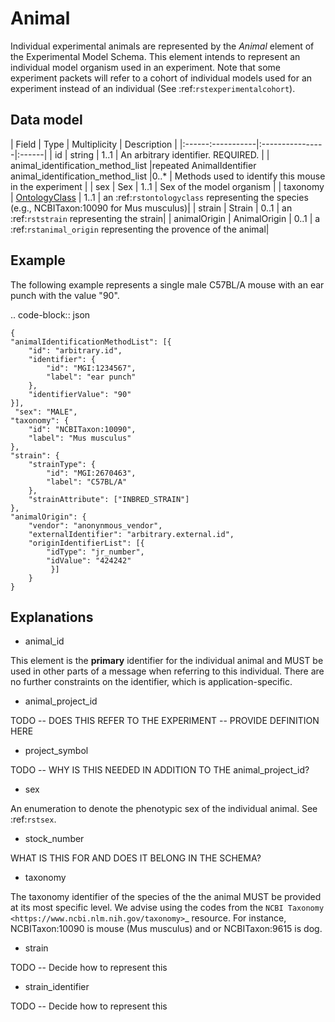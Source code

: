 # Animal



Individual experimental animals are represented by the *Animal* element of the Experimental Model Schema.
This element intends to represent an individual model organism used in an experiment.
Note that some experiment packets will refer to a cohort of individual models used
for an experiment instead of an individual (See :ref:`rstexperimentalcohort`).



## Data model


| Field | Type | Multiplicity |  Description |
|:------:-----------|:----------------|:------|
| id | string | 1..1 |  An arbitrary identifier. REQUIRED. |
| animal_identification_method_list |repeated AnimalIdentifier animal_identification_method_list  |0..* | Methods used to identify this mouse in the experiment  |
| sex | Sex | 1..1 |  Sex of the model organism |
| taxonomy | [OntologyClass](ems/ontologyclass.md) | 1..1 | an :ref:`rstontologyclass` representing the species (e.g., NCBITaxon:10090 for Mus musculus)|
| strain | Strain | 0..1 |  an :ref:`rststrain` representing the strain|
| animalOrigin | AnimalOrigin | 0..1 | a  :ref:`rstanimal_origin`  representing the provence of the animal|






## Example


The following example represents a single male C57BL/A mouse with an ear punch with the value "90".


.. code-block:: json

    {
    "animalIdentificationMethodList": [{
        "id": "arbitrary.id",
        "identifier": {
            "id": "MGI:1234567",
            "label": "ear punch"
        },
        "identifierValue": "90"
    }],
     "sex": "MALE",
    "taxonomy": {
        "id": "NCBITaxon:10090",
        "label": "Mus musculus"
    },
    "strain": {
        "strainType": {
            "id": "MGI:2670463",
            "label": "C57BL/A"
        },
        "strainAttribute": ["INBRED_STRAIN"]
    },
    "animalOrigin": {
        "vendor": "anonynmous_vendor",
        "externalIdentifier": "arbitrary.external.id",
        "originIdentifierList": [{
            "idType": "jr_number",
            "idValue": "424242"
             }]
        }
    }





## Explanations



- animal_id

This element is the **primary** identifier for the individual animal and MUST be used in other parts of a message when
referring to this individual. There are no further constraints on the identifier, which is application-specific.

- animal_project_id

TODO -- DOES THIS REFER TO THE EXPERIMENT -- PROVIDE DEFINITION HERE


- project_symbol

TODO -- WHY IS THIS NEEDED IN ADDITION TO THE animal_project_id?

- sex

An enumeration to denote the phenotypic sex of the individual animal. See :ref:`rstsex`.

- stock_number

WHAT IS THIS FOR AND DOES IT BELONG IN THE SCHEMA?


- taxonomy


The taxonomy identifier of the species of the the animal MUST be provided at its most specific level. We advise using the
codes from the `NCBI Taxonomy <https://www.ncbi.nlm.nih.gov/taxonomy>`_ resource. For instance,
NCBITaxon:10090 is mouse (Mus musculus) and  or NCBITaxon:9615 is dog.


- strain

TODO -- Decide how to represent this

- strain_identifier

TODO -- Decide how to represent this




